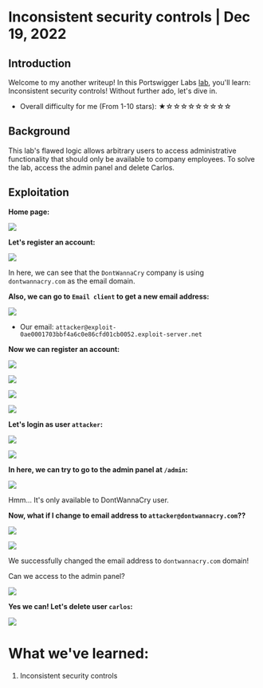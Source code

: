 # Inconsistent security controls | Dec 19, 2022

## Introduction

Welcome to my another writeup! In this Portswigger Labs [lab](https://portswigger.net/web-security/logic-flaws/examples/lab-logic-flaws-inconsistent-security-controls), you'll learn: Inconsistent security controls! Without further ado, let's dive in.

- Overall difficulty for me (From 1-10 stars): ★☆☆☆☆☆☆☆☆☆

## Background

This lab's flawed logic allows arbitrary users to access administrative functionality that should only be available to company employees. To solve the lab, access the admin panel and delete Carlos.

## Exploitation

**Home page:**

![](https://raw.githubusercontent.com/siunam321/CTF-Writeups/main/Portswigger-Labs/Business-Logic-Vulnerabilities/BLV-3images/Pasted%20image%2020221219061608.png)

**Let's register an account:**

![](https://raw.githubusercontent.com/siunam321/CTF-Writeups/main/Portswigger-Labs/Business-Logic-Vulnerabilities/BLV-3images/Pasted%20image%2020221219061837.png)

In here, we can see that the `DontWannaCry` company is using `dontwannacry.com` as the email domain.

**Also, we can go to `Email client` to get a new email address:**

![](https://raw.githubusercontent.com/siunam321/CTF-Writeups/main/Portswigger-Labs/Business-Logic-Vulnerabilities/BLV-3images/Pasted%20image%2020221219062006.png)

- Our email: `attacker@exploit-0ae0001703bbf4a6c0e86cfd01cb0052.exploit-server.net`

**Now we can register an account:**

![](https://raw.githubusercontent.com/siunam321/CTF-Writeups/main/Portswigger-Labs/Business-Logic-Vulnerabilities/BLV-3images/Pasted%20image%2020221219062112.png)

![](https://raw.githubusercontent.com/siunam321/CTF-Writeups/main/Portswigger-Labs/Business-Logic-Vulnerabilities/BLV-3images/Pasted%20image%2020221219062147.png)

![](https://raw.githubusercontent.com/siunam321/CTF-Writeups/main/Portswigger-Labs/Business-Logic-Vulnerabilities/BLV-3images/Pasted%20image%2020221219062216.png)

![](https://raw.githubusercontent.com/siunam321/CTF-Writeups/main/Portswigger-Labs/Business-Logic-Vulnerabilities/BLV-3images/Pasted%20image%2020221219062248.png)

**Let's login as user `attacker`:**

![](https://raw.githubusercontent.com/siunam321/CTF-Writeups/main/Portswigger-Labs/Business-Logic-Vulnerabilities/BLV-3images/Pasted%20image%2020221219062331.png)

![](https://raw.githubusercontent.com/siunam321/CTF-Writeups/main/Portswigger-Labs/Business-Logic-Vulnerabilities/BLV-3images/Pasted%20image%2020221219062406.png)

**In here, we can try to go to the admin panel at `/admin`:**

![](https://raw.githubusercontent.com/siunam321/CTF-Writeups/main/Portswigger-Labs/Business-Logic-Vulnerabilities/BLV-3images/Pasted%20image%2020221219062518.png)

Hmm... It's only available to DontWannaCry user.

**Now, what if I change to email address to `attacker@dontwannacry.com`??**

![](https://raw.githubusercontent.com/siunam321/CTF-Writeups/main/Portswigger-Labs/Business-Logic-Vulnerabilities/BLV-3images/Pasted%20image%2020221219062934.png)

![](https://raw.githubusercontent.com/siunam321/CTF-Writeups/main/Portswigger-Labs/Business-Logic-Vulnerabilities/BLV-3images/Pasted%20image%2020221219062942.png)

We successfully changed the email address to `dontwannacry.com` domain!

Can we access to the admin panel?

![](https://raw.githubusercontent.com/siunam321/CTF-Writeups/main/Portswigger-Labs/Business-Logic-Vulnerabilities/BLV-3images/Pasted%20image%2020221219063026.png)

**Yes we can! Let's delete user `carlos`:**

![](https://raw.githubusercontent.com/siunam321/CTF-Writeups/main/Portswigger-Labs/Business-Logic-Vulnerabilities/BLV-3images/Pasted%20image%2020221219063049.png)

# What we've learned:

1. Inconsistent security controls